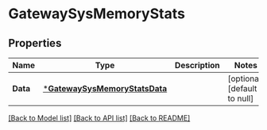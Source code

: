 # GatewaySysMemoryStats

## Properties
Name | Type | Description | Notes
------------ | ------------- | ------------- | -------------
**Data** | [***GatewaySysMemoryStatsData**](GatewaySysMemoryStats_data.md) |  | [optional] [default to null]

[[Back to Model list]](../README.md#documentation-for-models) [[Back to API list]](../README.md#documentation-for-api-endpoints) [[Back to README]](../README.md)

